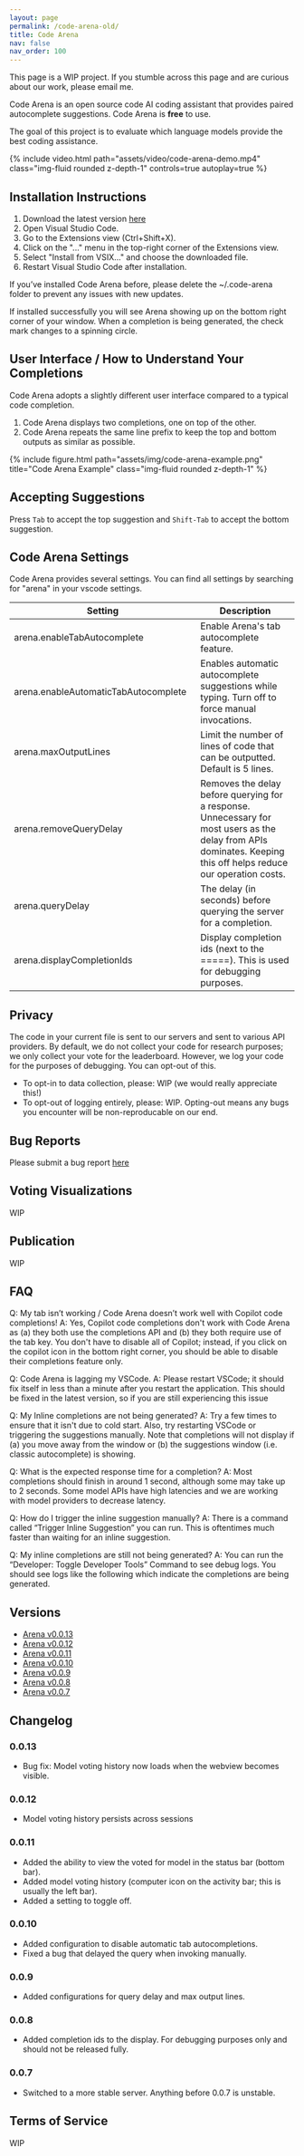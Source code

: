 ```yaml
---
layout: page
permalink: /code-arena-old/
title: Code Arena
nav: false
nav_order: 100
---
```


This page is a WIP project. If you stumble across this page and are curious about our work, please email me.

Code Arena is an open source code AI coding assistant that provides paired autocomplete suggestions. Code Arena is **free** to use.

The goal of this project is to evaluate which language models provide the best coding assistance.

<div class="row mt-3">
    <div class="col-sm mt-3 mt-md-0">
        {% include video.html path="assets/video/code-arena-demo.mp4" class="img-fluid rounded z-depth-1" controls=true autoplay=true %}
    </div>
</div>

## Installation Instructions

1. Download the latest version [here](/assets/vsix/arena-0.0.13.vsix)
2. Open Visual Studio Code.
3. Go to the Extensions view (Ctrl+Shift+X).
4. Click on the "..." menu in the top-right corner of the Extensions view.
5. Select "Install from VSIX..." and choose the downloaded file.
6. Restart Visual Studio Code after installation.

If you’ve installed Code Arena before, please delete the ~/.code-arena folder to prevent any issues with new updates.

If installed successfully you will see Arena showing up on the bottom right corner of your window. 
When a completion is being generated, the check mark changes to a spinning circle.

## User Interface / How to Understand Your Completions

Code Arena adopts a slightly different user interface compared to a typical code completion.

1. Code Arena displays two completions, one on top of the other.
2. Code Arena repeats the same line prefix to keep the top and bottom outputs as similar as possible.

<div class="row mt-3">
    <div class="col-sm mt-3 mt-md-0">
        {% include figure.html path="assets/img/code-arena-example.png" title="Code Arena Example" class="img-fluid rounded z-depth-1" %}
    </div>
</div>

## Accepting Suggestions
Press ```Tab``` to accept the top suggestion and ```Shift-Tab``` to accept the bottom suggestion.

## Code Arena Settings

Code Arena provides several settings. You can find all settings by searching for "arena" in your vscode settings.

| Setting | Description |
|---------|-------------|
| arena.enableTabAutocomplete  | Enable Arena's tab autocomplete feature. |
| arena.enableAutomaticTabAutocomplete&nbsp;&nbsp; | Enables automatic autocomplete suggestions while typing.  Turn off to force manual invocations. |
| arena.maxOutputLines | Limit the number of lines of code that can be outputted. Default is 5 lines. |
| arena.removeQueryDelay | Removes the delay before querying for a response. Unnecessary for most users as the delay from APIs dominates. Keeping this off helps reduce our operation costs. |
| arena.queryDelay | The delay (in seconds) before querying the server for a completion. |
| arena.displayCompletionIds | Display completion ids (next to the =====). This is used for debugging purposes. |

## Privacy

The code in your current file is sent to our servers and sent to various API providers. By default, we do not collect your code for research purposes; we only collect your vote for the leaderboard.
However, we log your code for the purposes of debugging. You can opt-out of this.

- To opt-in to data collection, please: WIP (we would really appreciate this!)
- To opt-out of logging entirely, please: WIP. Opting-out means any bugs you encounter will be non-reproducable on our end.

## Bug Reports

Please submit a bug report [here](https://docs.google.com/forms/d/1LiXtL2-VbOdTVybD9TUTlAhPzN9acGG7Y9NZ532C6pY/edit)

## Voting Visualizations

WIP

## Publication

WIP

## FAQ
Q: My tab isn’t working / Code Arena doesn’t work well with Copilot code completions!
A: Yes, Copilot code completions don't work with Code Arena as (a) they both use the completions API and (b) they both require use of the tab key. You don't have to disable all of Copilot; instead, if you click on the copilot icon in the bottom right corner, you should be able to disable their completions feature only.

Q: Code Arena is lagging my VSCode.
A: Please restart VSCode; it should fix itself in less than a minute after you restart the application. This should be fixed in the latest version, so if you are still experiencing this issue

Q: My Inline completions are not being generated?
A: Try a few times to ensure that it isn't due to cold start. Also, try restarting VSCode or triggering the suggestions manually.
Note that completions will not display if (a) you move away from the window or (b) the suggestions window (i.e. classic autocomplete) is showing.

Q: What is the expected response time for a completion?
A: Most completions should finish in around 1 second, although some may take up to 2 seconds. Some model APIs have high latencies and we are working with model providers to decrease latency.

Q: How do I trigger the inline suggestion manually?
A: There is a command called “Trigger Inline Suggestion” you can run. This is oftentimes much faster than waiting for an inline suggestion.

Q: My inline completions are still not being generated?
A: You can run the “Developer: Toggle Developer Tools” Command to see debug logs. You should see logs like the following which indicate the completions are being generated.


## Versions
- [Arena v0.0.13](/assets/vsix/arena-0.0.13.vsix)
- [Arena v0.0.12](/assets/vsix/arena-0.0.12.vsix)
- [Arena v0.0.11](/assets/vsix/arena-0.0.11.vsix)
- [Arena v0.0.10](/assets/vsix/arena-0.0.10.vsix)
- [Arena v0.0.9](/assets/vsix/arena-0.0.9.vsix)
- [Arena v0.0.8](/assets/vsix/arena-0.0.8.vsix)
- [Arena v0.0.7](/assets/vsix/arena-0.0.7.vsix)

## Changelog

### 0.0.13
- Bug fix: Model voting history now loads when the webview becomes visible.

### 0.0.12
- Model voting history persists across sessions

### 0.0.11
- Added the ability to view the voted for model in the status bar (bottom bar).
- Added model voting history (computer icon on the activity bar; this is usually the left bar).
- Added a setting to toggle off.

### 0.0.10
- Added configuration to disable automatic tab autocompletions.
- Fixed a bug that delayed the query when invoking manually.

### 0.0.9
- Added configurations for query delay and max output lines.

### 0.0.8
- Added completion ids to the display. For debugging purposes only and should not be released fully.

### 0.0.7
- Switched to a more stable server. Anything before 0.0.7 is unstable.

## Terms of Service 

WIP